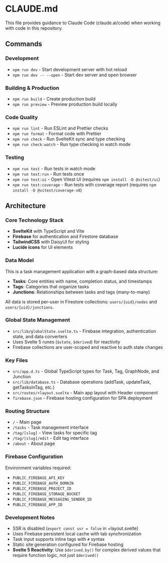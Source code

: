 # CLAUDE.md

This file provides guidance to Claude Code (claude.ai/code) when working with code in this repository.

## Commands

### Development

- `npm run dev` - Start development server with hot reload
- `npm run dev -- --open` - Start dev server and open browser

### Building & Production

- `npm run build` - Create production build
- `npm run preview` - Preview production build locally

### Code Quality

- `npm run lint` - Run ESLint and Prettier checks
- `npm run format` - Format code with Prettier
- `npm run check` - Run SvelteKit sync and type checking
- `npm run check:watch` - Run type checking in watch mode

### Testing

- `npm run test` - Run tests in watch mode
- `npm run test:run` - Run tests once
- `npm run test:ui` - Open Vitest UI (requires `npm install -D @vitest/ui`)
- `npm run test:coverage` - Run tests with coverage report (requires `npm install -D @vitest/coverage-v8`)

## Architecture

### Core Technology Stack

- **SvelteKit** with TypeScript and Vite
- **Firebase** for authentication and Firestore database
- **TailwindCSS** with DaisyUI for styling
- **Lucide icons** for UI elements

### Data Model

This is a task management application with a graph-based data structure:

- **Tasks**: Core entities with name, completion status, and timestamps
- **Tags**: Categories that organize tasks
- **Junctions**: Relationships between tasks and tags (many-to-many)

All data is stored per-user in Firestore collections: `users/{uid}/nodes` and `users/{uid}/junctions`.

### Global State Management

- `src/lib/globalState.svelte.ts` - Firebase integration, authentication state, and data converters
- Uses Svelte 5 runes (`$state`, `$derived`) for reactivity
- Firebase collections are user-scoped and reactive to auth state changes

### Key Files

- `src/app.d.ts` - Global TypeScript types for Task, Tag, GraphNode, and Junction
- `src/lib/database.ts` - Database operations (addTask, updateTask, getTasksInTag, etc.)
- `src/routes/+layout.svelte` - Main app layout with Header component
- `firebase.json` - Firebase hosting configuration for SPA deployment

### Routing Structure

- `/` - Main page
- `/tasks` - Task management interface
- `/tag/[slug]` - View tasks for specific tag
- `/tag/[slug]/edit` - Edit tag interface
- `/about` - About page

### Firebase Configuration

Environment variables required:

- `PUBLIC_FIREBASE_API_KEY`
- `PUBLIC_FIREBASE_AUTH_DOMAIN`
- `PUBLIC_FIREBASE_PROJECT_ID`
- `PUBLIC_FIREBASE_STORAGE_BUCKET`
- `PUBLIC_FIREBASE_MESSAGING_SENDER_ID`
- `PUBLIC_FIREBASE_APP_ID`

### Development Notes

- SSR is disabled (`export const ssr = false` in +layout.svelte)
- Uses Firebase persistent local cache with tab synchronization
- Task input supports inline tags with `#` syntax
- Static site generation configured for Firebase hosting
- **Svelte 5 Reactivity**: Use `$derived.by()` for complex derived values that require function logic, not just `$derived()`
